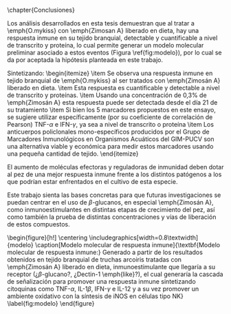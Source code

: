 \chapter{Conclusiones}

Los análisis desarrollados en esta tesis demuestran que al tratar a \emph{O.mykiss} con \emph{Zimosan A} liberado en dieta, hay una respuesta inmune en su tejido branquial, detectable y cuantificable a nivel de transcrito y proteína, lo cual permite generar un modelo molecular preliminar asociado a estos eventos (Figura \ref{fig:modelo}), por lo cual se da por aceptada la hipótesis planteada en este trabajo.

Sintetizando:
\begin{itemize}
\item Se observa una respuesta inmune en tejido branquial de \emph{O.mykiss} al ser tratados con \emph{Zimosán A} liberado en dieta.
\item Esta respuesta es cuantificable y detectable a nivel de transcrito y proteínas.
\item Usando una concentración de 0,3\% de \emph{Zimosán A} esta respuesta puede ser detectada desde el día 21 de su tratamiento
\item Si bien los 5 marcadores propuestos en este ensayo, se sugiere utilizar específicamente (por su coeficiente de correlación de Pearson) TNF-$\alpha$ e IFN-$\gamma$, ya sea a nivel de transcrito o proteína
\item Los anticuerpos policlonales mono-específicos producidos por el Grupo de Marcadores Inmunológicos en Organismos Acuáticos del GIM-PUCV son una alternativa viable y económica para medir estos marcadores usando una pequeña cantidad de tejido.
\end{itemize}

El aumento de moléculas efectoras y reguladoras de inmunidad deben dotar al pez de una mejor respuesta inmune frente a los distintos patógenos a los que podrían estar enfrentados en el cultivo de esta especie. 

Este trabajo sienta las bases concretas para que futuras investigaciones se puedan centrar en el uso de $\beta$-glucanos, en especial \emph{Zimosán A}, como inmunoestimulantes en distintas etapas de crecimiento del pez, así como también la prueba de distintas concentraciones y vías de liberación de estos compuestos.

\begin{figure}[h!]
\centering
	\includegraphics[width=0.8\textwidth]{modelo}
	\caption[Modelo molecular de respuesta inmune]{\textbf{Modelo molecular de respuesta inmune:} Generado a partir de los resultados obtenidos en tejido branquial de truchas arcoiris tratadas con \emph{Zimosán A} liberado en dieta, inmunoestimulante que llegaría a su receptor (¿$\beta$-glucano?, ¿Dectin-1 \emph{like}?), el cual generaría la cascada de señalización para promover una respuesta inmune sintetizando citoquinas como TNF-$\alpha$, IL-1$\beta$, IFN-$\gamma$ e IL-12 y a su vez promover un ambiente oxidativo con la síntesis de iNOS en células tipo NK}
	\label{fig:modelo}
\end{figure}

